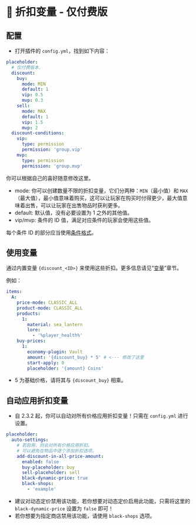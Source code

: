 # 🔖 折扣变量 - 仅付费版

## 配置

* 打开插件的 `config.yml`，找到如下内容：

``` YAML
placeholder:
  # 仅付费版本.
  discount:
    buy:
      mode: MIN
      default: 1
      vip: 0.5
      mvp: 0.3
    sell:
      mode: MAX
      default: 1
      vip: 1.5
      mvp: 2
  discount-conditions:
    vip:
      type: permission
      permission: 'group.vip'
    mvp:
      type: permission
      permission: 'group.mvp'
```

你可以根据自己的喜好随意修改这里。

- mode: 你可以创建数量不限的折扣变量，它们分两种：`MIN`（最小值）和 `MAX`（最大值），最小值意味着购买，这可以让玩家在购买时付得更少，最大值意味着出售，可以让玩家在出售物品时获利更多。
- default: 默认值，没有必要设置为 1 之外的其他值。
- vip/mvp: 条件的 ID 值，满足对应条件的玩家会使用这些值。

每个条件 ID 的部分应当使用[条件格式](format.condition-format.md)。

## 使用变量

通过内置变量 `{discount_<ID>}` 来使用这些折扣。更多信息请见“[变量](placeholders.built-in-placeholder.md)”章节。

例如：

``` YAML
items:
  A:
    price-mode: CLASSIC_ALL
    product-mode: CLASSIC_ALL
    products:
      1:
        material: sea_lantern
        lore: 
          - '%player_health%'
    buy-prices:
      1:
        economy-plugin: Vault
        amount: '{discount_buy} * 5' # <--- 修改了这里
        start-apply: 0
        placeholder: '{amount} Coins'
```

- 5 为基础价格，请将其与 `{discount_buy}` 相乘。

## 自动应用折扣变量

* 自 2.3.2 起，你可以自动对所有价格应用折扣变量！只需在 `config.yml` 进行设置。

``` YAML
placeholder:
  auto-settings:
    # 若启用，则会对所有价格应用折扣。
    # 可以避免在物品中逐个添加折扣选项。
    add-discount-in-all-price-amount:
      enabled: false
      buy-placeholder: buy
      sell-placeholder: sell
      black-dynamic-price: true
      black-shops:
        - 'example'
```

* 建议对动态定价禁用该功能，若你想要对动态定价启用此功能，只需将这里的 `black-dynamic-price` 设置为 `false` 即可！
* 若你想要为指定商店禁用该功能，请使用 `black-shops` 选项。